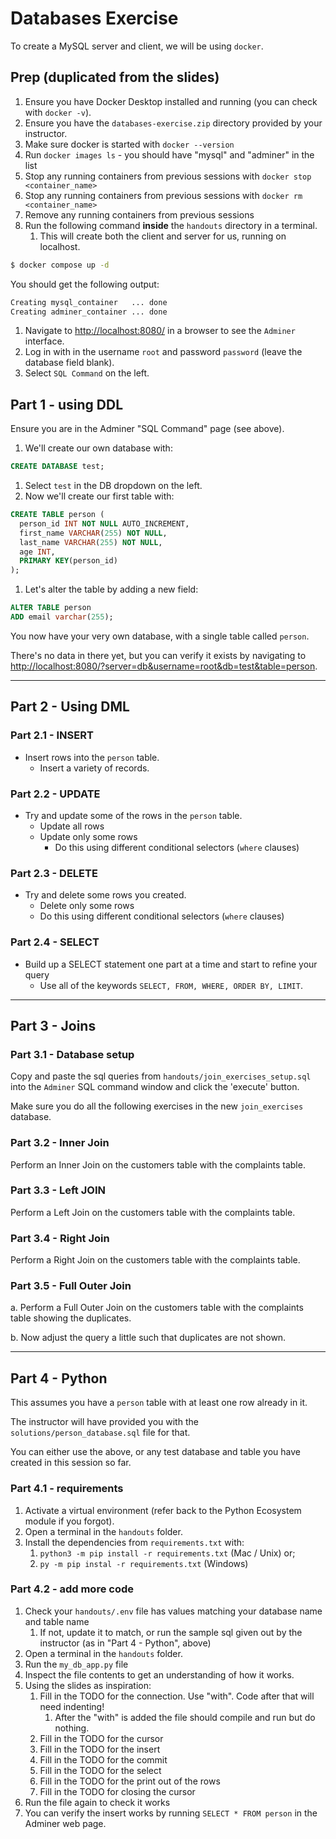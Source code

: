 # Databases Exercise

To create a MySQL server and client, we will be using `docker`.

## Prep (duplicated from the slides)

1. Ensure you have Docker Desktop installed and running (you can check with `docker -v`).
1. Ensure you have the `databases-exercise.zip` directory provided by your instructor.
1. Make sure docker is started with `docker --version`
1. Run `docker images ls` - you should have "mysql" and "adminer" in the list
1. Stop any running containers from previous sessions with `docker stop <container_name>`
1. Stop any running containers from previous sessions with `docker rm <container_name>`
1. Remove any running containers from previous sessions
1. Run the following command **inside** the `handouts` directory in a terminal.
    1. This will create both the client and server for us, running on localhost.

  ```sh
  $ docker compose up -d
  ```

  You should get the following output:

  ```sh
  Creating mysql_container   ... done
  Creating adminer_container ... done
  ```

1. Navigate to <http://localhost:8080/> in a browser to see the `Adminer` interface.
1. Log in with in the username `root` and password `password` (leave the database field blank).
1. Select `SQL Command` on the left.

## Part 1 - using DDL

Ensure you are in the Adminer "SQL Command" page (see above).

1. We'll create our own database with:

  ```sql
  CREATE DATABASE test;
  ```

1. Select `test` in the DB dropdown on the left.
1. Now we'll create our first table with:

  ```sql
  CREATE TABLE person (
    person_id INT NOT NULL AUTO_INCREMENT,
    first_name VARCHAR(255) NOT NULL,
    last_name VARCHAR(255) NOT NULL,
    age INT,
    PRIMARY KEY(person_id)
  );
  ```

1. Let's alter the table by adding a new field:

  ```sql
  ALTER TABLE person
  ADD email varchar(255);
  ```

You now have your very own database, with a single table called `person`.

There's no data in there yet, but you can verify it exists by navigating to <http://localhost:8080/?server=db&username=root&db=test&table=person>.

---

## Part 2 - Using DML

### Part 2.1 - INSERT

- Insert rows into the `person` table.
    - Insert a variety of records.

### Part 2.2 - UPDATE

- Try and update some of the rows in the `person` table.
    - Update all rows
    - Update only some rows
        - Do this using different conditional selectors (`where` clauses)

### Part 2.3 - DELETE

- Try and delete some rows you created.
    - Delete only some rows
    - Do this using different conditional selectors (`where` clauses)

### Part 2.4 - SELECT

- Build up a SELECT statement one part at a time and start to refine your query
    - Use all of the keywords `SELECT, FROM, WHERE, ORDER BY, LIMIT`.

---

## Part 3 - Joins

### Part 3.1 - Database setup

Copy and paste the sql queries from `handouts/join_exercises_setup.sql` into the `Adminer` SQL command window and click the 'execute' button.

Make sure you do all the following exercises in the new `join_exercises` database.

### Part 3.2 - Inner Join

Perform an Inner Join on the customers table with the complaints table.

### Part 3.3 - Left JOIN

Perform a Left Join on the customers table with the complaints table.

### Part 3.4 - Right Join

Perform a Right Join on the customers table with the complaints table.

### Part 3.5 - Full Outer Join

a. Perform a Full Outer Join on the customers table with the complaints table showing the duplicates.

b. Now adjust the query a little such that duplicates are not shown.

---

## Part 4 - Python

This assumes you have a `person` table with at least one row already in it.

The instructor will have provided you with the `solutions/person_database.sql` file for that.

You can either use the above, or any test database and table you have created in this session so far.

### Part 4.1 - requirements

1. Activate a virtual environment (refer back to the Python Ecosystem module if you forgot).
1. Open a terminal in the `handouts` folder.
1. Install the dependencies from `requirements.txt` with:
    1. `python3 -m pip install -r requirements.txt` (Mac / Unix) or;
    1. `py -m pip instal -r requirements.txt` (Windows)

### Part 4.2 - add more code

1. Check your `handouts/.env` file has values matching your database name and table name
    1. If not, update it to match, or run the sample sql given out by the instructor (as in "Part 4 - Python", above)
1. Open a terminal in the `handouts` folder.
1. Run the `my_db_app.py` file
1. Inspect the file contents to get an understanding of how it works.
1. Using the slides as inspiration:
    1. Fill in the TODO for the connection. Use "with". Code after that will need indenting!
        1. After the "with" is added the file should compile and run but do nothing.
    1. Fill in the TODO for the cursor
    1. Fill in the TODO for the insert
    1. Fill in the TODO for the commit
    1. Fill in the TODO for the select
    1. Fill in the TODO for the print out of the rows
    1. Fill in the TODO for closing the cursor
1. Run the file again to check it works
1. You can verify the insert works by running `SELECT * FROM person` in the Adminer web page.
